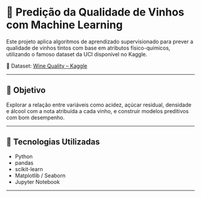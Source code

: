 # 🍷 Predição da Qualidade de Vinhos com Machine Learning

Este projeto aplica algoritmos de aprendizado supervisionado para prever a qualidade de vinhos tintos com base em atributos físico-químicos, utilizando o famoso dataset da UCI disponível no Kaggle.

📌 Dataset: [Wine Quality – Kaggle](https://www.kaggle.com/datasets/rajyellow46/wine-quality)

---

## 🎯 Objetivo

Explorar a relação entre variáveis como acidez, açúcar residual, densidade e álcool com a nota atribuída a cada vinho, e construir modelos preditivos com bom desempenho.

---

## 🧠 Tecnologias Utilizadas

- Python
- pandas
- scikit-learn
- Matplotlib / Seaborn
- Jupyter Notebook

---

